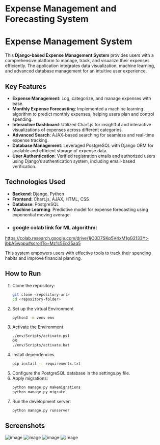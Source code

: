 
# Expense Management and Forecasting System



# Expense Management System  

This **Django-based Expense Management System** provides users with a comprehensive platform to manage, track, and visualize their expenses efficiently. The application integrates data visualization, machine learning, and advanced database management for an intuitive user experience.  

## Key Features  
- **Expense Management**: Log, categorize, and manage expenses with ease.  
- **Monthly Expense Forecasting**: Implemented a machine learning algorithm to predict monthly expenses, helping users plan and control spending.  
- **Interactive Dashboard**: Utilized Chart.js for insightful and interactive visualizations of expenses across different categories.  
- **Advanced Search**: AJAX-based searching for seamless and real-time expense tracking.  
- **Database Management**: Leveraged PostgreSQL with Django ORM for scalable and efficient storage of expense data.  
- **User Authentication**: Verified registration emails and authorized users using Django’s authentication system, including email-based verification.  

## Technologies Used  
- **Backend**: Django, Python  
- **Frontend**: Chart.js, AJAX, HTML, CSS  
- **Database**: PostgreSQL  
- **Machine Learning**: Predictive model for expense forecasting using exponential moving average
- ### google colab link for ML algorithm:
https://colab.research.google.com/drive/1jO0D7SKp5V4xM1gG2133Yt-jbbA5wppu#scrollTo=Mz1c5Ep35aq5

This system empowers users with effective tools to track their spending habits and improve financial planning.  

## How to Run  
1. Clone the repository:  
   ```bash
   git clone <repository-url>
   cd <repository-folder>
2. Set up the virtual Environment
    ```bash
    python3 -m venv env  
3. Activate the Environment
    ```bash
   ./env/Scripts/activate.ps1
   OR
   ./env/Scripts/activate.bat

4. install dependencies
    ```bash
    pip install -r requirements.txt
5. Configure the PostgreSQL database in the settings.py file.
6. Apply migrations:
    ```bash
    python manage.py makemigrations  
    python manage.py migrate  
7. Run the development server:
    ```bash
    python manage.py runserver
## Screenshots


![image](https://github.com/user-attachments/assets/1e5d5a36-a086-47d6-8278-4039d84ca994)
![image](https://github.com/user-attachments/assets/e806d627-b242-46a0-9115-a6084caf9342)
![image](https://github.com/user-attachments/assets/a6b9d307-014d-4aad-8b7f-221f15a6af5c)
![image](https://github.com/user-attachments/assets/b25f642b-345a-4ff9-aae3-aae290a1ac4d)




